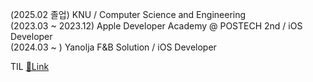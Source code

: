 

(2025.02 졸업) KNU / Computer Science and Engineering
<br>
(2023.03 ~ 2023.12) Apple Developer Academy @ POSTECH 2nd / iOS Developer
<br>
(2024.03 ~ ) Yanolja F&B Solution / iOS Developer
<br>


TIL [🔗Link](https://chill-dash-3a4.notion.site/954b95e94bb149d78785d621b4c8be0d?pvs=4)
